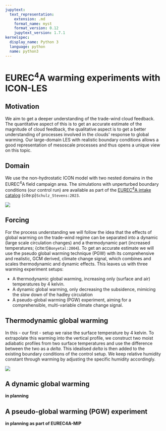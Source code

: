 ```yaml
---
jupytext:
  text_representation:
    extension: .md
    format_name: myst
    format_version: 0.12
    jupytext_version: 1.7.1
kernelspec:
  display_name: Python 3
  language: python
  name: python3
---
```


# EUREC<sup>4</sup>A warming experiments with ICON-LES

## Motivation

We aim to get a deeper understanding of the trade-wind cloud feedback. The quantitative aspect of this is to get an accurate estimate of the magnitude of cloud feedback, the qualitative aspect is to get a better understanding of processes involved in the clouds' response to global warming. Our large-domain LES with realistic boundary conditions allows a good representation of mesoscale processes and thus opens a unique view on this topic.

## Domain

We use the non-hydrostatic ICON model with two nested domains in the EUREC<sup>4</sup>A field campaign area. The simulations with unperturbed boundary conditions (our control run) are available as part of the [EUREC<sup>4</sup>A intake catalog](https://github.com/eurec4a/eurec4a-intake) {cite:p}`Schulz_Stevens:2023`. 

![](https://gitlab.gwdg.de/hernan.campos/warm_eurec4a/-/raw/f107ebccdd2940629f9d388cdbed1a48bc643367/03_adiabatic_warming/img/fig_rectangle_domains_1and2_with_resolution.png)

## Forcing

For the process understanding we will follow the idea that the effects of global warming on the trade-wind regime can be separated into a dynamic (large scale circulation changes) and a thermodynamic part (increased temperatures; {cite:t}`Bonyetal:2004`). To get an accurate estimate we will use the pseudo global warming technique (PGW) with its comprehensive and realistic, GCM derived, climate change signal, which combines and scales thermodynamic and dynamic effects. This leaves us with three warming experiment setups:

- A thermodynamic global warming, increasing only (surface and air) temperatures by 4 kelvin.
- A dynamic global warming, only decreasing the subsidence, mimicing the slow down of the hadley circulation
- A pseudo-global warming (PGW) experiment, aiming for a comprehensible, multi-variable climate change signal. 


## Thermodynamic global warming

In this - our first - setup we raise the surface temperature by 4 kelvin. To extrapolate this warming into the vertical profile, we construct two moist adiabatic profiles from two surface temperatures and use the difference between the two as a *delta*. This idealised *delta* is then added to the existing boundary conditions of the control setup. We keep relative humidity constant through warming by adjusting the specific humidity accordingly.

![](https://gitlab.gwdg.de/hernan.campos/warm_eurec4a/-/raw/main/03_adiabatic_warming/img/fig_delta_from_moist_adiabats_4K.png?ref_type=heads)

## A dynamic global warming
__in planning__

## A pseudo-global warming (PGW) experiment
__in planning as part of EUREC4A-MIP__